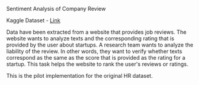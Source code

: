 Sentiment Analysis of Company Review

Kaggle Dataset - [Link](https://www.kaggle.com/fireball684/hackerearthericsson)

 Data have been extracted from a website that provides job reviews. The website wants to analyze texts and the corresponding rating that is provided by the user about startups. A research team wants to analyze the liability of the review. In other words, they want to verify whether texts correspond as the same as the score that is provided as the rating for a startup. This task helps the website to rank the user's reviews or ratings.

This is the pilot implementation for the original HR dataset.
